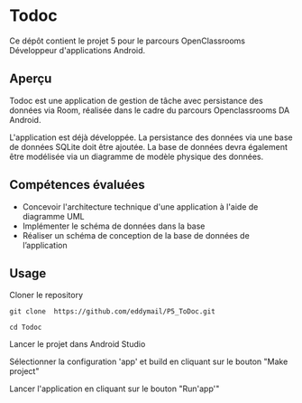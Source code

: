 # Todoc

Ce dépôt contient le projet 5 pour le parcours OpenClassrooms Développeur d'applications Android.

## Aperçu

Todoc est une application de gestion de tâche avec persistance des données via Room, réalisée dans le cadre du parcours Openclassrooms DA Android.

L'application est déjà développée. La persistance des données via une base de données SQLite doit être ajoutée.
La base de données devra également être modélisée via un diagramme de modèle physique des données.

## Compétences évaluées

* Concevoir l'architecture technique d'une application à l'aide de diagramme UML
* Implémenter le schéma de données dans la base
* Réaliser un schéma de conception de la base de données de l’application

## Usage

Cloner le repository

`git clone  https://github.com/eddymail/P5_ToDoc.git`

`cd Todoc`

Lancer le projet dans Android Studio

Sélectionner la configuration 'app' et build en cliquant sur le bouton "Make project"

Lancer l'application en cliquant sur le bouton "Run'app'"
